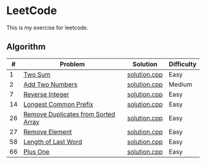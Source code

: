 LeetCode
========
This is my exercise for leetcode. 

## Algorithm

| # | Problem | Solution | Difficulty |
|---|---------|----------|------------|
|1  | [Two Sum](https://leetcode.com/problems/two-sum/) | [solution.cpp](https://github.com/senlinzhan/algorithms/blob/master/algorithms/TwoSum/solution.cpp) | Easy |
|2  | [Add Two Numbers](https://leetcode.com/problems/add-two-numbers/description/) | [solution.cpp](https://github.com/senlinzhan/algorithms/blob/master/algorithms/AddTwoNumbers/solution.cpp) | Medium |
|7  | [Reverse Integer](https://leetcode.com/problems/reverse-integer/description/) | [solution.cpp](https://github.com/senlinzhan/algorithms/blob/master/algorithms/ReverseInteger/solution.cpp) | Easy |
|14  | [Longest Common Prefix](https://leetcode.com/problems/longest-common-prefix/description/) | [solution.cpp](https://github.com/senlinzhan/algorithms/blob/master/algorithms/LongestCommonPrefix/solution.cpp) | Easy |
|26  | [Remove Duplicates from Sorted Array](https://leetcode.com/problems/remove-duplicates-from-sorted-array/description/) | [solution.cpp](https://github.com/senlinzhan/algorithms/blob/master/algorithms/RemoveDuplicatesfromSortedArray/solution.cpp) | Easy |
|27  | [Remove Element](https://leetcode.com/problems/remove-element/description/) | [solution.cpp](https://github.com/senlinzhan/algorithms/blob/master/algorithms/RemoveElement/solution.cpp) | Easy |
|58  | [Length of Last Word](https://leetcode.com/problems/length-of-last-word/description/) | [solution.cpp](https://github.com/senlinzhan/algorithms/blob/master/algorithms/LengthofLastWord/solution.cpp) | Easy |
|66 | [Plus One](https://leetcode.com/problems/plus-one/description/) | [solution.cpp](https://github.com/senlinzhan/algorithms/blob/master/algorithms/PlusOne/solution.cpp) | Easy |
